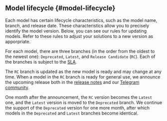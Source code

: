 ## Model lifecycle {#model-lifecycle}

Each model has certain lifecycle characteristics, such as the model name, branch, and release date. These characteristics allow you to precisely identify the model version. Below, you can see our rules for updating models. Refer to these rules to adjust your solutions to a new version as apporpriate. 

For each model, there are three branches (in the order from the oldest to the newest one): `Deprecated`, `Latest`, and `Release Candidate` (`RC`). Each of the branches is subject to the [SLA](../../overview/sla.md). 

The `RC` branch is updated as the new model is ready and may change at any time. When a model in the `RC` branch is ready for general use, we announce the upcoming release both in the [release notes](../../foundation-models/release-notes/index.md) and our [Telegram community](https://t.me/YFM_Community).

One month after the announcement, the `RC` version becomes the `Latest` one, and the `Latest` version is moved to the `Deprecated` branch. We continue the support of the `Deprecated` version for one more month, after which models in the `Deprecated` and `Latest` branches become identical.